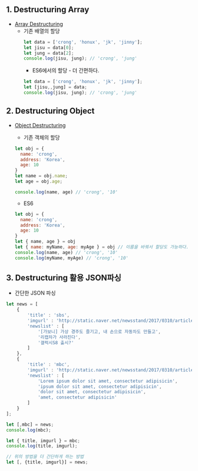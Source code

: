 ## 1. Destructuring Array
* [Array Destructuring](https://developer.mozilla.org/en-US/docs/Web/JavaScript/Reference/Operators/Destructuring_assignment#Array_destructuring)
  * 기존 배열의 할당
    ```javascript
    let data = ['crong', 'honux', 'jk', 'jinny'];
    let jisu = data[0];
    let jung = data[2];
    console.log(jisu, jung); // 'crong', 'jung'
    ```
    * ES6에서의 할당 - 더 간편하다.
    ```javascript
    let data = ['crong', 'honux', 'jk', 'jinny'];
    let [jisu,,jung] = data;
    console.log(jisu, jung); // 'crong', 'jung'
    ```

## 2. Destructuring Object
* [Object Destructuring](https://developer.mozilla.org/en-US/docs/Web/JavaScript/Reference/Operators/Destructuring_assignment#Object_destructuring)

  * 기존 객체의 할당
  ```javascript
  let obj = {
    name: 'crong',
    address: 'Korea',
    age: 10
  }
  let name = obj.name;
  let age = obj.age;

  console.log(name, age) // 'crong', '10'
  ```

  * ES6
  ```javascript
  let obj = {
    name: 'crong',
    address: 'Korea',
    age: 10
  }
  let { name, age } = obj
  let { name: myName, age: myAge } = obj // 이름을 바꿔서 할당도 가능하다.
  console.log(name, age) // 'crong', '10'
  console.log(myName, myAge) // 'crong', '10'
  ```

## 3. Destructuring 활용 JSON파싱
* 간단한 JSON 파싱
```javascript
let news = [
    {
        'title' : 'sbs',
        'imgurl' : 'http://static.naver.net/newsstand/2017/0310/article_img/9054/173200/',
        'newslist' : [
            '[가보니] 가상 경주도 즐기고, 내 손으로 자동차도 만들고',
            '리캡차가 사라진다',
            '갤럭시S8 출시?'
        ]
    },
    {
        'title' : 'mbc',
        'imgurl' : 'http://static.naver.net/newsstand/2017/0310/article_img/9054/173200/',
        'newslist' : [
            'Lorem ipsum dolor sit amet, consectetur adipisicin',
            'ipsum dolor sit amet, consectetur adipisicin',
            'dolor sit amet, consectetur adipisicin',
            'amet, consectetur adipisicin'
        ]
    }
];

let [,mbc] = news;
console.log(mbc);

let { title, imgurl } = mbc;
console.log(title, imgurl);

// 위의 방법을 더 간단하게 하는 방법
let [, {title, imgurl}] = news;
```